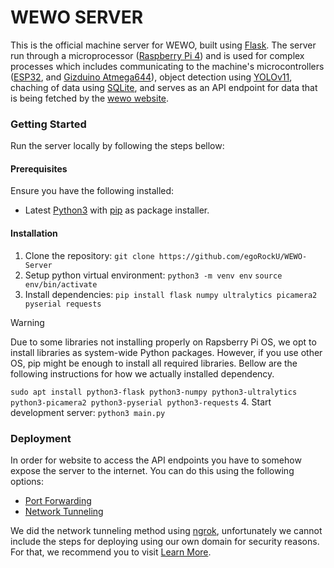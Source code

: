 # WEWO SERVER

This is the official machine server for WEWO, built using [Flask](https://flask.palletsprojects.com/en/stable/). The server run through a microprocessor ([Raspberry Pi 4](https://www.raspberrypi.com/products/raspberry-pi-4-model-b/)) and is used for complex processes which includes communicating to the machine's microcontrollers ([ESP32](https://www.espressif.com/sites/default/files/documentation/esp32_datasheet_en.pdf), and [Gizduino Atmega644](https://www.e-gizmo.net/gizmoshop/index.php?route=product/product&product_id=489)), object detection using [YOLOv11](https://docs.ultralytics.com/models/yolo11/), chaching of data using [SQLite](https://www.sqlite.org/), and serves as an API endpoint for data that is being fetched by the [wewo website](https://wewo-website.vercel.app/).

### Getting Started

Run the server locally by following the steps bellow:

#### Prerequisites

Ensure you have the following installed:
 - Latest [Python3](https://www.python.org/downloads/) with [pip](https://pypi.org/project/pip/) as package installer.

#### Installation

1. Clone the repository:
```git clone https://github.com/egoRockU/WEWO-Server```
2. Setup python virtual environment:
```python3 -m venv env```
```source env/bin/activate```
3. Install dependencies:
```pip install flask numpy ultralytics picamera2 pyserial requests```
> [!WARNING]
> Due to some libraries not installing properly on Rapsberry Pi OS, we opt to install libraries as system-wide Python packages. However, if you use other OS, pip might be enough to install all required libraries. 
> Bellow are the following instructions for how we actually installed dependency.

```sudo apt install python3-flask python3-numpy python3-ultralytics python3-picamera2 python3-pyserial python3-requests```
4. Start development server:
```python3 main.py```

### Deployment

In order for website to access the API endpoints you have to somehow expose the server to the internet.
You can do this using the following options:
- [Port Forwarding](https://en.wikipedia.org/wiki/Port_forwarding)
- [Network Tunneling](https://www.cloudflare.com/learning/network-layer/what-is-tunneling/)

We did the network tunneling method using [ngrok](https://ngrok.com/), unfortunately we cannot include the steps for deploying using our own domain for security reasons. For that, we recommend you to visit [Learn More](https://ngrok.com/docs).